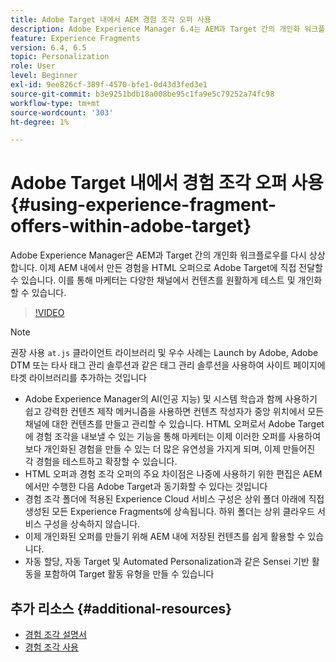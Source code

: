 ```yaml
---
title: Adobe Target 내에서 AEM 경험 조각 오퍼 사용
description: Adobe Experience Manager 6.4는 AEM과 Target 간의 개인화 워크플로우를 재설계합니다. 이제 AEM 내에서 만든 경험을 HTML 오퍼으로 Adobe Target에 직접 전달할 수 있습니다. 이를 통해 마케터는 다양한 채널에서 컨텐츠를 원활하게 테스트 및 개인화할 수 있습니다.
feature: Experience Fragments
version: 6.4, 6.5
topic: Personalization
role: User
level: Beginner
exl-id: 9ee826cf-389f-4570-bfe1-0d43d3fed3e1
source-git-commit: b3e9251bdb18a008be95c1fa9e5c79252a74fc98
workflow-type: tm+mt
source-wordcount: '303'
ht-degree: 1%

---
```


# Adobe Target 내에서 경험 조각 오퍼 사용{#using-experience-fragment-offers-within-adobe-target}

Adobe Experience Manager은 AEM과 Target 간의 개인화 워크플로우를 다시 상상합니다. 이제 AEM 내에서 만든 경험을 HTML 오퍼으로 Adobe Target에 직접 전달할 수 있습니다. 이를 통해 마케터는 다양한 채널에서 컨텐츠를 원활하게 테스트 및 개인화할 수 있습니다.

>[!VIDEO](https://video.tv.adobe.com/v/22383?quality=12&learn=on)

>[!NOTE]
>
>권장 사용 `at.js` 클라이언트 라이브러리 및 우수 사례는 Launch by Adobe, Adobe DTM 또는 타사 태그 관리 솔루션과 같은 태그 관리 솔루션을 사용하여 사이트 페이지에 타겟 라이브러리를 추가하는 것입니다


* Adobe Experience Manager의 AI(인공 지능) 및 시스템 학습과 함께 사용하기 쉽고 강력한 컨텐츠 제작 메커니즘을 사용하면 컨텐츠 작성자가 중앙 위치에서 모든 채널에 대한 컨텐츠를 만들고 관리할 수 있습니다. HTML 오퍼로서 Adobe Target에 경험 조각을 내보낼 수 있는 기능을 통해 마케터는 이제 이러한 오퍼를 사용하여 보다 개인화된 경험을 만들 수 있는 더 많은 유연성을 가지게 되며, 이제 만들어진 각 경험을 테스트하고 확장할 수 있습니다.
* HTML 오퍼과 경험 조각 오퍼의 주요 차이점은 나중에 사용하기 위한 편집은 AEM에서만 수행한 다음 Adobe Target과 동기화할 수 있다는 것입니다
* 경험 조각 폴더에 적용된 Experience Cloud 서비스 구성은 상위 폴더 아래에 직접 생성된 모든 Experience Fragments에 상속됩니다. 하위 폴더는 상위 클라우드 서비스 구성을 상속하지 않습니다.
* 이제 개인화된 오퍼를 만들기 위해 AEM 내에 저장된 컨텐츠를 쉽게 활용할 수 있습니다.
* 자동 할당, 자동 Target 및 Automated Personalization과 같은 Sensei 기반 활동을 포함하여 Target 활동 유형을 만들 수 있습니다

## 추가 리소스 {#additional-resources}

* [경험 조각 설명서](https://experienceleague.adobe.com/docs/experience-manager-65/authoring/authoring/experience-fragments.html)
* [경험 조각 사용](/help/sites/experience-fragments/experience-fragments-feature-video-use.md)
